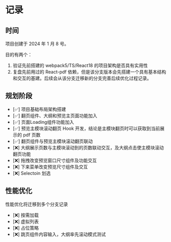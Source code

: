 # 记录

## 时间

项目创建于 2024 年 1 月 8 号。

目的有两个：

1. 验证先前搭建的 webpack5/TS/React18 的项目架构是否具有实用性
2. 复盘先前用过的 React-pdf 依赖，但是该分支版本会先搭建一个具有基本结构和交互的基建。后续会从该分支迁移新的分支完善后续优化过程记录。

## 规划阶段

- [✅] 项目基础布局架构搭建
- [✅] 翻页组件、大纲和预览主页面功能加入
- [✅] 页面Loading组件功能加入
- [✅] 预览主模块滚动翻页 Hook 开发，结论是主模块翻页时可以获取到当前展示的 pdf 页数
- [✅] 翻页组件与预览主模块滚动翻页联动
- [❌] 大纲展示页数与主模块滚动到的页数联动交互，及大纲点击使主模块滚动翻页功能
- [❌] 拖拽改变预览窗口尺寸组件及功能交互
- [❌] 下来菜单改变预览尺寸组件及交互
- [❌] Selectoin 划选

## 性能优化

性能优化将迁移到多个分支记录

- [❌] 按需加载
- [❌] 虚拟列表
- [❌] 占位策略
- [❌] 跳页组件内容输入，大纲率先滚动模式测试
